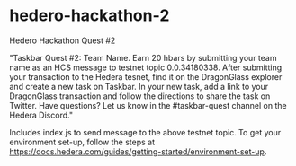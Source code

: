 # hedero-hackathon-2
Hedero Hackathon Quest #2

"Taskbar Quest #2: Team Name. Earn 20 hbars by submitting your team name as an HCS message to testnet topic 0.0.34180338. After submitting your transaction to the Hedera tesnet, find it on the DragonGlass explorer and create a new task on Taskbar. In your new task, add a link to your DragonGlass transaction and follow the directions to share the task on Twitter. Have questions? Let us know in the #taskbar-quest channel on the Hedera Discord."

Includes index.js to send message to the above testnet topic. To get your environment set-up, follow the steps at https://docs.hedera.com/guides/getting-started/environment-set-up.

